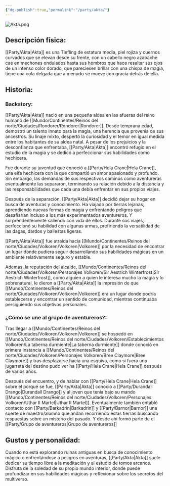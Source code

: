 ```yaml
---
{"dg-publish":true,"permalink":"/party/akta/"}
---
```


![Akta.png](/img/user/Im%C3%A1genes/Akta.png)

## Descripción física:

[[Party/Akta\|Akta]] es una Tiefling de estatura media, piel rojiza y cuernos curvados que se elevan desde su frente, con un cabello negro azabache cae en mechones ondulados hasta sus hombros que hace resaltar sus ojos de un intenso color dorado, que pareciesen brillar con una chispa de magia, tiene una cola delgada que a menudo se mueve con gracia detrás de ella.

## Historia:

### Backstory:

[[Party/Akta\|Akta]] nació en una pequeña aldea en las afueras del reino humano de [[Mundo/Continentes/Reinos del norte/Ciudades/Rondorer/Rondorer\|Rondorer]]. Desde temprana edad, demostró un talento innato para la magia, una herencia que provenía de sus ancestros. Su linaje mixto, despertó la curiosidad y el temor en igual medida entre los habitantes de su aldea natal. 
A pesar de los prejuicios y la desconfianza que enfrentaba, [[Party/Akta\|Akta]] encontró refugio en el estudio de la magia y se dedicó a perfeccionar sus habilidades como hechicera. 

Fue durante su juventud que conoció a [[Party/Hela Crane\|Hela Crane]], una elfa hechicera con la que compartió un amor apasionado y profundo. Sin embargo, las demandas de sus respectivos caminos como aventureras eventualmente las separaron, terminando su relación debido a la distancia y las responsabilidades que cada una debía enfrentar en sus propios viajes.

Después de la separación, [[Party/Akta\|Akta]] decidió dejar su hogar en busca de aventuras y conocimiento. Ha viajado por tierras lejanas, aprendiendo nuevas formas de magia y enfrentando peligros que desafiarían incluso a los más experimentados aventureros. Y sorprendentemente saliendo con vida de ellos. 
Durante sus viajes, perfeccionó su habilidad con algunas armas, prefiriendo la versatilidad de las dagas, dardos y ballestas ligeras.

 [[Party/Akta\|Akta]] fue atraída hacia [[Mundo/Continentes/Reinos del norte/Ciudades/Volkoren/Volkoren\|Volkoren]] por la necesidad de encontrar un lugar donde pudiera seguir desarrollando sus habilidades mágicas en un ambiente relativamente seguro y estable. 

Además, la reputación del alcalde, [[Mundo/Continentes/Reinos del norte/Ciudades/Volkoren/Personajes Volkoren/Sir Aestrich Winterfrost\|Sir Aestrich Winterfrost]], como alguien a quien le interesa mucho la magia y lo sobrenatural, le dieron a [[Party/Akta\|Akta]] la impresión de que [[Mundo/Continentes/Reinos del norte/Ciudades/Volkoren/Volkoren\|Volkoren]] era un lugar donde podría establecerse y encontrar un sentido de comunidad, mientras continuaba persiguiendo sus objetivos personales.

### ¿Cómo se une al grupo de aventureros?:

Tras llegar a [[Mundo/Continentes/Reinos del norte/Ciudades/Volkoren/Volkoren\|Volkoren]] se hospedó en [[Mundo/Continentes/Reinos del norte/Ciudades/Volkoren/Establecimientos Volkoren/La taberna durmiente\|La taberna durmiente]] donde conoció en primera instancia a [[Mundo/Continentes/Reinos del norte/Ciudades/Volkoren/Personajes Volkoren/Bree Claymore\|Bree Claymore]] y tras desplazarse hacia una esquiva, como si fuera una jugarreta del destino pudo ver ha [[Party/Hela Crane\|Hela Crane]] después de varios años. 

Después del encuentro, y de hablar con [[Party/Hela Crane\|Hela Crane]] sobre el porqué se fue, [[Party/Akta\|Akta]] conoció a [[Party/Durandall Drango\|Durandall Drango]] y al joven que tenía bajo su mando [[Mundo/Continentes/Reinos del norte/Ciudades/Volkoren/Personajes Volkoren/Uthar II Martel\|Uthar II Martel]]. Eventualmente también entabló contacto con [[Party/Barkadrin\|Barkadrin]] y [[Party/Barnor\|Barnor]] una suerte de maestro/alumno que andan recorriendo estas tierras buscando respuestas sobre un misterio del pasado. 
Y desde ahí formó parte de el [[Party/Grupo de aventureros\|Grupo de aventureros]]


## Gustos y personalidad:

Cuando no está explorando ruinas antiguas en busca de conocimiento mágico o enfrentándose a peligros en aventuras, [[Party/Akta\|Akta]] suele dedicar su tiempo libre a la meditación y al estudio de tomos arcanos.
Disfruta de la soledad de su propio mundo interior, donde puede profundizar en sus habilidades mágicas y reflexionar sobre los secretos del multiverso.

